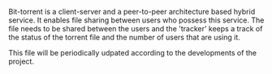 Bit-torrent is a client-server and a peer-to-peer architecture based hybrid service. It enables file sharing between users who possess this service. The file needs to be shared between the users and the 'tracker' keeps a track of the status of the torrent file and the number of users that are using it.

This file will be periodically udpated according to the developments of the project.